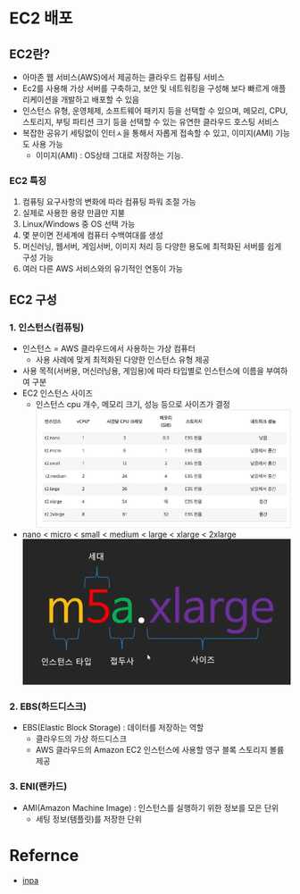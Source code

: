# EC2 배포
## EC2란?
- 아마존 웹 서비스(AWS)에서 제공하는 클라우드 컴퓨팅 서비스
- Ec2를 사용해 가상 서버를 구축하고, 보안 및 네트워킹을 구성해 보다 빠르게 애플리케이션을 개발하고 배포할 수 있음
- 인스턴스 유형, 운영체제, 소프트웨어 패키지 등을 선택할 수 있으며, 메모리, CPU, 스토리지, 부팅 파티션 크기 등을 선택할 수 있는 유연한 클라우드 호스팅 서비스
- 복잡한 공유기 세팅없이 인터ㅅ을 통해서 자롭게 접속할 수 있고, 이미지(AMI) 기능도 사용 가능
  - 이미지(AMI) : OS상태 그대로 저장하는 기능. 

### EC2 특징
1. 컴퓨팅 요구사항의 변화에 따라 컴퓨팅 파워 조절 가능
2. 실제로 사용한 용량 만큼만 지불
3. Linux/Windows 중 OS 선택 가능
4. 몇 분이면 전세계에 컴퓨터 수백여대를 생성
5. 머신러닝, 웹서버, 게임서버, 이미지 처리 등 다양한 용도에 최적화된 서버를 쉽게 구성 가능
6. 여러 다른 AWS 서비스와의 유기적인 연동이 가능

## EC2 구성
### 1. 인스턴스(컴퓨팅)
- 인스턴스 = AWS 클라우드에서 사용하는 가상 컴퓨터
  - 사용 사례에 맞게 최적화된 다양한 인스턴스 유형 제공
- 사용 목적(서버용, 머신러닝용, 게임용)에 따라 타입별로 인스턴스에 이름을 부여하여 구분
- EC2 인스턴스 사이즈
  - 인스턴스 cpu 개수, 메모리 크기, 성능 등으로 사이즈가 결정
![Alt text](image.png)
- nano < micro < small < medium < large < xlarge < 2xlarge
![Alt text](image-1.png)

### 2. EBS(하드디스크)
- EBS(Elastic Block Storage) : 데이터를 저장하는 역할
  - 클라우드의 가상 하드디스크
  - AWS 클라우드의 Amazon EC2 인스턴스에 사용할 영구 블록 스토리지 볼륨 제공


### 3. ENI(랜카드)
- AMI(Amazon Machine Image) : 인스턴스를 실행하기 위한 정보를 모은 단위
  - 세팅 정보(템플릿)를 저장한 단위

# Refernce
- [inpa](https://inpa.tistory.com/entry/AWS-%F0%9F%93%9A-EC2-%EA%B0%9C%EB%85%90-%EC%82%AC%EC%9A%A9-%EA%B5%AC%EC%B6%95-%EC%84%B8%ED%8C%85-%F0%9F%92%AF-%EC%A0%95%EB%A6%AC-%EC%9D%B8%EC%8A%A4%ED%84%B4%EC%8A%A4-EBS-AMI)